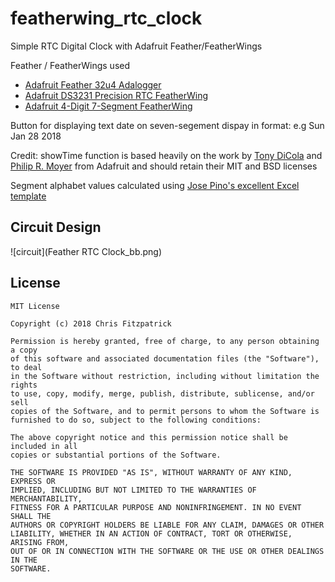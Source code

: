 # featherwing_rtc_clock
Simple RTC Digital Clock with Adafruit Feather/FeatherWings

Feather / FeatherWings used
* [Adafruit Feather 32u4 Adalogger](https://www.adafruit.com/product/2795)
* [Adafruit DS3231 Precision RTC FeatherWing](https://www.adafruit.com/product/3028)
* [Adafruit 4-Digit 7-Segment FeatherWing](https://www.adafruit.com/product/3106)

Button for displaying text date on seven-segement dispay in format:
<DayOfWeek> <MonthAbbreviation> <Day> <Year> e.g Sun Jan 28 2018
 
Credit: showTime function is based heavily on the work by [Tony DiCola](https://github.com/adafruit/Adafruit_LED_Backpack/blob/master/examples/clock_sevenseg_ds1307/clock_sevenseg_ds1307.ino) 
and [Philip R. Moyer](https://learn.adafruit.com/7-segment-display-internet-clock/code) from Adafruit and should retain their MIT and BSD licenses

Segment alphabet values calculated using [Jose Pino's excellent Excel template](http://www.josepino.com/microcontroller/7-segment-ascii)

## Circuit Design
![circuit](Feather RTC Clock_bb.png)

## License
```
MIT License

Copyright (c) 2018 Chris Fitzpatrick

Permission is hereby granted, free of charge, to any person obtaining a copy
of this software and associated documentation files (the "Software"), to deal
in the Software without restriction, including without limitation the rights
to use, copy, modify, merge, publish, distribute, sublicense, and/or sell
copies of the Software, and to permit persons to whom the Software is
furnished to do so, subject to the following conditions:

The above copyright notice and this permission notice shall be included in all
copies or substantial portions of the Software.

THE SOFTWARE IS PROVIDED "AS IS", WITHOUT WARRANTY OF ANY KIND, EXPRESS OR
IMPLIED, INCLUDING BUT NOT LIMITED TO THE WARRANTIES OF MERCHANTABILITY,
FITNESS FOR A PARTICULAR PURPOSE AND NONINFRINGEMENT. IN NO EVENT SHALL THE
AUTHORS OR COPYRIGHT HOLDERS BE LIABLE FOR ANY CLAIM, DAMAGES OR OTHER
LIABILITY, WHETHER IN AN ACTION OF CONTRACT, TORT OR OTHERWISE, ARISING FROM,
OUT OF OR IN CONNECTION WITH THE SOFTWARE OR THE USE OR OTHER DEALINGS IN THE
SOFTWARE.
```